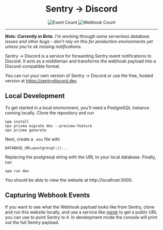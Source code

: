 <h1 align="center">Sentry → Discord</h1>

<p align="center">
  <img alt="Event Count" src="https://img.shields.io/endpoint?url=https://sentrydiscord.dev/api/badges/events">
  <img alt="Webhook Count" src="https://img.shields.io/endpoint?url=https://sentrydiscord.dev/api/badges/webhooks">
</p>

---

_**Note: Currently in Beta.** I'm working through some serverless database issues and other bugs - don't rely on this for production environments yet unless you're ok missing notifications._

Sentry → Discord is a service for forwarding Sentry event notifications to Discord. It acts as a middleman and transforms the webhook payload into a Discord-compatible format.

You can run your own version of Sentry → Discord or use the free, hosted version at https://sentrydiscord.dev.

## Local Development

To get started in a local environment, you'll need a PostgreSQL instance running locally. Clone the repository and run

    npm install
    npx prisma migrate dev --preview-feature
    npx prisma generate

Next, create a `.env` file with

    DATABASE_URL=postgresql://...

Replacing the postgresql string with the URL to your local database. Finally, run

    npm run dev

You should be able to view the website at http://localhost:3000.

## Capturing Webhook Events

If you want to see what the Webhook payload looks like from Sentry, clone and run this website locally, and use a service like [ngrok](https://ngrok.com/) to get a public URL you can use to point Sentry to it. In development mode the console will print out the full Sentry payload.
